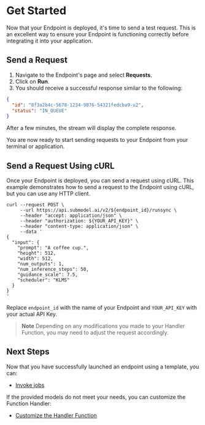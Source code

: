 # Get Started

Now that your Endpoint is deployed, it's time to send a test request. This is an excellent way to ensure your Endpoint is functioning correctly before integrating it into your application.

## Send a Request

1. Navigate to the Endpoint's page and select **Requests**.
2. Click on **Run**.
3. You should receive a successful response similar to the following:

```json
{
  "id": "8f3a2b4c-5678-1234-9876-54321fedcba9-u2",
  "status": "IN_QUEUE"
}
```

After a few minutes, the stream will display the complete response.

You are now ready to start sending requests to your Endpoint from your terminal or application.

## Send a Request Using cURL

Once your Endpoint is deployed, you can send a request using cURL. This example demonstrates how to send a request to the Endpoint using cURL, but you can use any HTTP client.

```curl
curl --request POST \
     --url https://api.submodel.ai/v2/${endpoint_id}/runsync \
     --header "accept: application/json" \
     --header "authorization: ${YOUR_API_KEY}" \
     --header "content-type: application/json" \
     --data '
{
  "input": {
    "prompt": "A coffee cup.",
    "height": 512,
    "width": 512,
    "num_outputs": 1,
    "num_inference_steps": 50,
    "guidance_scale": 7.5,
    "scheduler": "KLMS"
  }
}
'
```

Replace `endpoint_id` with the name of your Endpoint and `YOUR_API_KEY` with your actual API Key.

> **Note**
> Depending on any modifications you made to your Handler Function, you may need to adjust the request accordingly.

## Next Steps

Now that you have successfully launched an endpoint using a template, you can:

- [Invoke jobs](/serverless/endpoints/job-operations)

If the provided models do not meet your needs, you can customize the Function Handler:

- [Customize the Handler Function](/serverless/workers/handler-functions/overview)